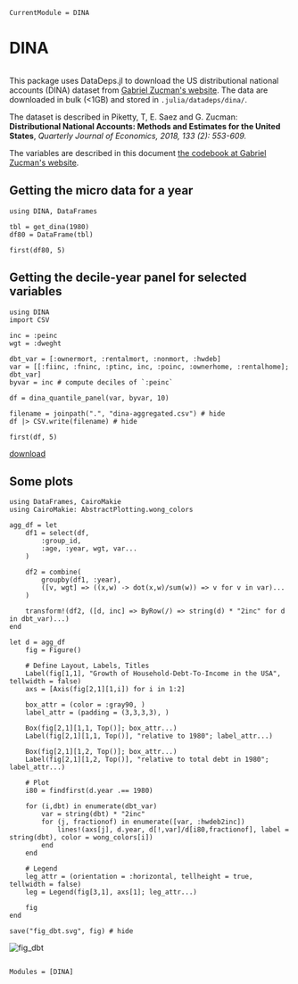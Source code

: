 ```@meta
CurrentModule = DINA
```

# DINA

```@eval

```

This package uses DataDeps.jl to download the US distributional national accounts (DINA) dataset from [Gabriel Zucman's website](http://gabriel-zucman.eu/usdina/). The data are downloaded in bulk (<1GB) and stored in `.julia/datadeps/dina/`.

The dataset is described in Piketty, T, E. Saez and G. Zucman: **Distributional National Accounts: Methods and Estimates for the United States**, *Quarterly Journal of Economics, 2018, 133 (2): 553-609.*

The variables are described in this document [the codebook at Gabriel Zucman's website](http://gabriel-zucman.eu/files/PSZCodebook.pdf).

## Getting the micro data for a year

```@example micro
using DINA, DataFrames

tbl = get_dina(1980)
df80 = DataFrame(tbl)

first(df80, 5)
```

## Getting the decile-year panel for selected variables

```@example panel
using DINA
import CSV

inc = :peinc
wgt = :dweght

dbt_var = [:ownermort, :rentalmort, :nonmort, :hwdeb]
var = [[:fiinc, :fninc, :ptinc, inc, :poinc, :ownerhome, :rentalhome]; dbt_var]
byvar = inc # compute deciles of `:peinc`

df = dina_quantile_panel(var, byvar, 10)

filename = joinpath(".", "dina-aggregated.csv") # hide
df |> CSV.write(filename) # hide

first(df, 5)
```

[download](./dina-aggregated.csv)

## Some plots

```@example panel
using DataFrames, CairoMakie
using CairoMakie: AbstractPlotting.wong_colors

agg_df = let
    df1 = select(df,
	    :group_id,
	    :age, :year, wgt, var...
    )
			
    df2 = combine(
	    groupby(df1, :year),
	    ([v, wgt] => ((x,w) -> dot(x,w)/sum(w)) => v for v in var)...
    )
		
    transform!(df2, ([d, inc] => ByRow(/) => string(d) * "2inc" for d in dbt_var)...)
end

let d = agg_df
	fig = Figure()
	
	# Define Layout, Labels, Titles
	Label(fig[1,1], "Growth of Household-Debt-To-Income in the USA", tellwidth = false)
	axs = [Axis(fig[2,1][1,i]) for i in 1:2]
	
	box_attr = (color = :gray90, )
	label_attr = (padding = (3,3,3,3), )
	
	Box(fig[2,1][1,1, Top()]; box_attr...)
	Label(fig[2,1][1,1, Top()], "relative to 1980"; label_attr...)
	
	Box(fig[2,1][1,2, Top()]; box_attr...)
	Label(fig[2,1][1,2, Top()], "relative to total debt in 1980"; label_attr...)
	
	# Plot
	i80 = findfirst(d.year .== 1980)
	
	for (i,dbt) in enumerate(dbt_var)
		var = string(dbt) * "2inc"
		for (j, fractionof) in enumerate([var, :hwdeb2inc])
			lines!(axs[j], d.year, d[!,var]/d[i80,fractionof], label = string(dbt), color = wong_colors[i])
		end
	end

	# Legend
	leg_attr = (orientation = :horizontal, tellheight = true, tellwidth = false)
	leg = Legend(fig[3,1], axs[1]; leg_attr...)
	
	fig
end

save("fig_dbt.svg", fig) # hide
```

![fig_dbt](fig_dbt.svg)


```@index
```

```@autodocs
Modules = [DINA]
```

